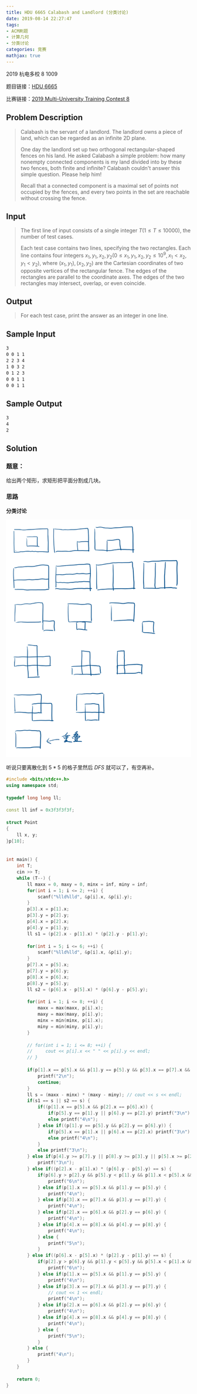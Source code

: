 ```yaml
---
title: HDU 6665 Calabash and Landlord (分类讨论)
date: 2019-08-14 22:27:47
tags:
- ACM刷题
- 计算几何
- 分类讨论
categories: 竞赛
mathjax: true
---
```


2019 杭电多校 8 1009

题目链接：[HDU 6665](http://acm.hdu.edu.cn/showproblem.php?pid=6665)

比赛链接：[2019 Multi-University Training Contest 8](http://acm.hdu.edu.cn/search.php?field=problem&key=2019+Multi-University+Training+Contest+8&source=1&searchmode=source)


## Problem Description
> Calabash is the servant of a landlord. The landlord owns a piece of land, which can be regarded as an infinite 2D plane. 
> 
> One day the landlord set up two orthogonal rectangular-shaped fences on his land. He asked Calabash a simple problem: how many nonempty connected components is my land divided into by these two fences, both finite and infinite? Calabash couldn't answer this simple question. Please help him! 
> 
> Recall that a connected component is a maximal set of points not occupied by the fences, and every two points in the set are reachable without crossing the fence.
 
<!--more-->

## Input
> The first line of input consists of a single integer $T (1\le T\le 10000)$, the number of test cases. 
> 
> Each test case contains two lines, specifying the two rectangles. Each line contains four integers $x_1,y_1,x_2,y_2 (0\le x_1,y_1,x_2,y_2\le 10^9,x_1<x_2,y_1<y_2)$, where $(x_1,y_1),(x_2,y_2)$ are the Cartesian coordinates of two opposite vertices of the rectangular fence. The edges of the rectangles are parallel to the coordinate axes. The edges of the two rectangles may intersect, overlap, or even coincide.
 

## Output
> For each test case, print the answer as an integer in one line.

## Sample Input
```markdown
3
0 0 1 1
2 2 3 4
1 0 3 2
0 1 2 3
0 0 1 1
0 0 1 1
```

## Sample Output
```markdown
3
4
2
```

## Solution

### 题意：

给出两个矩形，求矩形把平面分割成几块。

### 思路

**分类讨论**

![](https://raw.githubusercontent.com/WuTao18/images/master/gitnote/2019/08/14/1565792338325-1565792338743.png)

听说只要离散化到 $5*5$ 的格子里然后 $DFS$ 就可以了，有空再补。

```cpp
#include <bits/stdc++.h>
using namespace std;

typedef long long ll;

const ll inf = 0x3f3f3f3f;

struct Point
{
    ll x, y;
}p[10];


int main() {
    int T;
    cin >> T;
    while (T--) {
        ll maxx = 0, maxy = 0, minx = inf, miny = inf;
        for(int i = 1; i <= 2; ++i) {
            scanf("%lld%lld", &p[i].x, &p[i].y);
        }
        p[3].x = p[1].x;
        p[3].y = p[2].y;
        p[4].x = p[2].x;
        p[4].y = p[1].y;
        ll s1 = (p[2].x - p[1].x) * (p[2].y - p[1].y);

        for(int i = 5; i <= 6; ++i) {
            scanf("%lld%lld", &p[i].x, &p[i].y);
        }
        p[7].x = p[5].x;
        p[7].y = p[6].y;
        p[8].x = p[6].x;
        p[8].y = p[5].y;
        ll s2 = (p[6].x - p[5].x) * (p[6].y - p[5].y);

        for(int i = 1; i <= 8; ++i) {
            maxx = max(maxx, p[i].x);
            maxy = max(maxy, p[i].y);
            minx = min(minx, p[i].x);
            miny = min(miny, p[i].y);
        }

        // for(int i = 1; i <= 8; ++i) {
        //     cout << p[i].x << " " << p[i].y << endl;
        // }

        if(p[1].x == p[5].x && p[1].y == p[5].y && p[3].x == p[7].x && p[3].y == p[7].y && p[6].x == p[2].x && p[6].y == p[2].y && p[4].x == p[8].x && p[4].y == p[8].y) {
            printf("2\n");
            continue;
        }
        ll s = (maxx - minx) * (maxy - miny); // cout << s << endl;
        if(s1 == s || s2 == s) {
            if((p[1].x == p[5].x && p[2].x == p[6].x)) {
                if(p[5].y == p[1].y || p[6].y == p[2].y) printf("3\n");
                else printf("4\n");
            } else if((p[1].y == p[5].y && p[2].y == p[6].y)) {
                if(p[5].x == p[1].x || p[6].x == p[2].x) printf("3\n");
                else printf("4\n");
            }
            else printf("3\n");
        } else if(p[4].y >= p[7].y || p[8].y >= p[3].y || p[5].x >= p[2].x || p[1].x >= p[6].x) {
            printf("3\n");
        } else if((p[2].x - p[1].x) * (p[6].y - p[5].y) == s) {
            if(p[6].y > p[2].y && p[5].y < p[1].y && p[1].x < p[5].x && p[2].x > p[6].x) {
                printf("6\n");
            } else if(p[1].x == p[5].x && p[1].y == p[5].y) {
                printf("4\n");
            } else if(p[3].x == p[7].x && p[3].y == p[7].y) {
                printf("4\n");
            } else if(p[2].x == p[6].x && p[2].y == p[6].y) {
                printf("4\n");
            } else if(p[4].x == p[8].x && p[4].y == p[8].y) {
                printf("4\n");
            } else {
                printf("5\n");
            }
        } else if((p[6].x - p[5].x) * (p[2].y - p[1].y) == s) {
            if(p[2].y > p[6].y && p[1].y < p[5].y && p[5].x < p[1].x && p[6].x > p[2].x) {
                printf("6\n");
            } else if(p[1].x == p[5].x && p[1].y == p[5].y) {
                printf("4\n");
            } else if(p[3].x == p[7].x && p[3].y == p[7].y) {
                // cout << 1 << endl;
                printf("4\n");
            } else if(p[2].x == p[6].x && p[2].y == p[6].y) {
                printf("4\n");
            } else if(p[4].x == p[8].x && p[4].y == p[8].y) {
                printf("4\n");
            } else {
                printf("5\n");
            }
        } else {
            printf("4\n");
        }
    }
    
    return 0;
}
```
